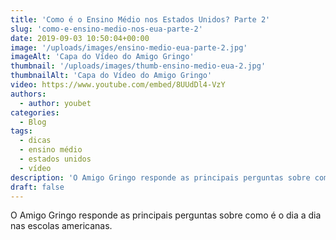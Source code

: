 ```yaml
---
title: 'Como é o Ensino Médio nos Estados Unidos? Parte 2'
slug: 'como-e-ensino-medio-nos-eua-parte-2'
date: 2019-09-03 10:50:04+00:00
image: '/uploads/images/ensino-medio-eua-parte-2.jpg'
imageAlt: 'Capa do Vídeo do Amigo Gringo'
thumbnail: '/uploads/images/thumb-ensino-medio-eua-2.jpg'
thumbnailAlt: 'Capa do Vídeo do Amigo Gringo'
video: https://www.youtube.com/embed/8UUdDl4-VzY
authors:
  - author: youbet
categories:
  - Blog
tags:
  - dicas
  - ensino médio
  - estados unidos
  - vídeo
description: 'O Amigo Gringo responde as principais perguntas sobre como é o dia a dia nas escolas americanas.'
draft: false
---
```


O Amigo Gringo responde as principais perguntas sobre como é o dia a dia nas escolas americanas.
